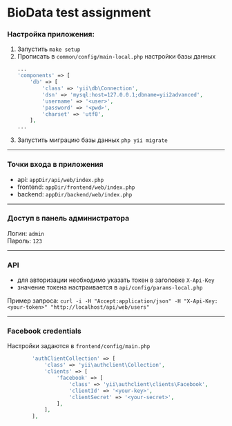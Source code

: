 # BioData test assignment

### Настройка приложения:
1. Запустить `make setup`
1. Прописать в `common/config/main-local.php` настройки базы данных
    ```php
    ...
    'components' => [
        'db' => [
            'class' => 'yii\db\Connection',
            'dsn' => 'mysql:host=127.0.0.1;dbname=yii2advanced',
            'username' => '<user>',
            'password' => '<pwd>',
            'charset' => 'utf8',
        ],
    ...
    ```
1. Запустить миграцию базы данных `php yii migrate`

---

### Точки входа в приложения
- api: `appDir/api/web/index.php`
- frontend: `appDir/frontend/web/index.php`
- backend:  `appDir/backend/web/index.php`

---

### Доступ в панель администратора
Логин: `admin` <br>
Пароль: `123`

___

### API
- для авторизации необходимо указать токен в заголовке `X-Api-Key`
- значение токена настраивается в `api/config/params-local.php`

Пример запроса:
`curl -i -H "Accept:application/json" -H "X-Api-Key:<your-token>" "http://localhost/api/web/users"`

---

### Facebook credentials
Настройки задаются в `frontend/config/main.php`

```php
        'authClientCollection' => [
            'class' => 'yii\authclient\Collection',
            'clients' => [
                'facebook' => [
                    'class' => 'yii\authclient\clients\Facebook',
                    'clientId' => '<your-key>',
                    'clientSecret' => '<your-secret>',
                ],
            ],
        ],
```